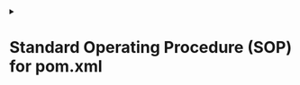 <details>
<summary><h1>Standard Operating Procedure (SOP) for pom.xml</h1></summary>

## Comprehensive Step-by-Step Installation & Configuration Guide

### Document Control
| Document Title | SOP for pom.xml Setup |
|---------------|----------------------|
| Version       | 1.1                  |
| Created On    | 16-04-25       |
| Version       | v1          |
| Internal-Reviewer   | Komal Jaiswal      |
| L0-Reviewer     | Gaurav Singla                  |  
| L1-Reviewer    |    Rahul Gupta                 |
|L2-Reviewer      |        Mahesh Kumar           |

### 1. Purpose
This document provides a standardized procedure for installing  <code>pom.xml</code> file in Maven-based Java projects.

### 2. Scope
- Applicable to all Java projects using Apache Maven.
- Covers:
  - Initial setup
  - Dependency management
  - Build configurations
  - Best practices

### 3. Prerequisites
#### 3.1 Software Requirements
- Java JDK (8 or later)
- Apache Maven (3.6.0+)
 

### 4. Installation Steps
##### Step 1: Update System Packages
  ```sh
  sudo apt update && sudo apt upgrade -y  # For Debian/Ubuntu
  ```
##### Step 2: Install Java 
  ```sh
  sudo apt install openjdk-11-jdk
  ```
##### Step 3: Install Maven  
  ```sh
  sudo apt install maven -y
  ```
##### Step 3: Create Pom.xml file   
   ```sh
   mvn archetype:generate -DgroupId=com.yourcompany -DartifactId=your-project -DarchetypeArtifactId=maven-archetype-quickstart -DinteractiveMode=false
   ```

### 4. Examples
```sh
mvn archetype:generate   -DgroupId=com.opstree.microservice   -DartifactId=salary   -Dversion=0.1.0-RELEASE   -Dpackage=com.opstree.microservice.salary   -DarchetypeArtifactId=maven-archetype-quickstart   -DinteractiveMode=false
```
| Flag | Meaning |
|------|---------|
| `-DgroupId` | Base package / organization name (com.opstree.microservice) |
| `-DartifactId` | Project/module name (salary) |
| `-Dversion` | Project version (0.1.0-RELEASE) |
| `-Dpackage` | Java package name for generated classes (com.opstree.microservice.salary) |
| `-DarchetypeArtifactId` | Template used to generate project (maven-archetype-quickstart gives a basic Java setup) |
| `-DinteractiveMode=false` | Skips the interactive prompt and runs immediately |

### 5. Result
After running the command:

- You'll get a folder named `salary`
- Inside that folder, you'll have:
  - A `pom.xml` with your details
  - Source code structure:
    ```
    salary/
    ├── pom.xml
    └── src
        ├── main
        │   └── java
        │       └── com/opstree/microservice/salary/App.java
        └── test
            └── java
                └── com/opstree/microservice/salary/AppTest.java
    ```

    ### 6. Contacts
| Name | Email Address |
|------|---------------|
| Shubham Prasad | [shubham.prasad.snaatak@mygurukulam.co](mailto:shubham.prasad.snaatak@mygurukulam.co) |

### 7. References
| Links | Descriptions |
|-------|--------------|
| [DigitalOcean Tutorial](https://www.digitalocean.com/community/tutorials/how-to-serve-flask-applications-with-gunicorn-and-nginx-on-ubuntu-18-04) | Intro & Installation of Gunicorn |
</details>
